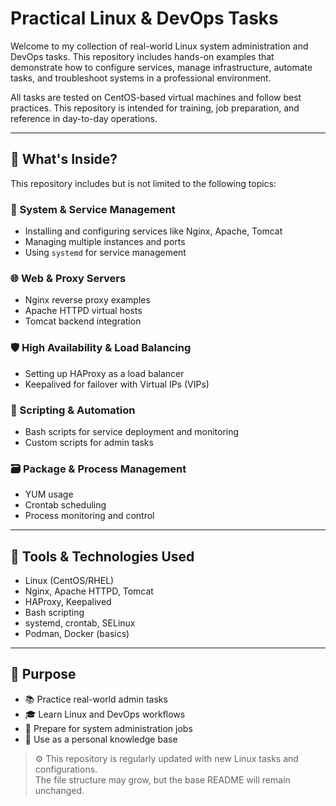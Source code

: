# Practical Linux & DevOps Tasks

Welcome to my collection of real-world Linux system administration and DevOps tasks. This repository includes hands-on examples that demonstrate how to configure services, manage infrastructure, automate tasks, and troubleshoot systems in a professional environment.

All tasks are tested on CentOS-based virtual machines and follow best practices. This repository is intended for training, job preparation, and reference in day-to-day operations.

---

## 📁 What's Inside?

This repository includes but is not limited to the following topics:

### 🔧 System & Service Management
- Installing and configuring services like Nginx, Apache, Tomcat
- Managing multiple instances and ports
- Using `systemd` for service management

### 🌐 Web & Proxy Servers
- Nginx reverse proxy examples
- Apache HTTPD virtual hosts
- Tomcat backend integration

### 🛡️ High Availability & Load Balancing
- Setting up HAProxy as a load balancer
- Keepalived for failover with Virtual IPs (VIPs)

### 📜 Scripting & Automation
- Bash scripts for service deployment and monitoring
- Custom scripts for admin tasks

### 🗃️ Package & Process Management
- YUM usage
- Crontab scheduling
- Process monitoring and control

---

## 🧰 Tools & Technologies Used
- Linux (CentOS/RHEL)
- Nginx, Apache HTTPD, Tomcat
- HAProxy, Keepalived
- Bash scripting
- systemd, crontab, SELinux
- Podman, Docker (basics)

---

## 📌 Purpose

- 📚 Practice real-world admin tasks  
- 🎓 Learn Linux and DevOps workflows  
- 💼 Prepare for system administration jobs  
- 🧠 Use as a personal knowledge base

> ⚙️ This repository is regularly updated with new Linux tasks and configurations.  
> The file structure may grow, but the base README will remain unchanged.

